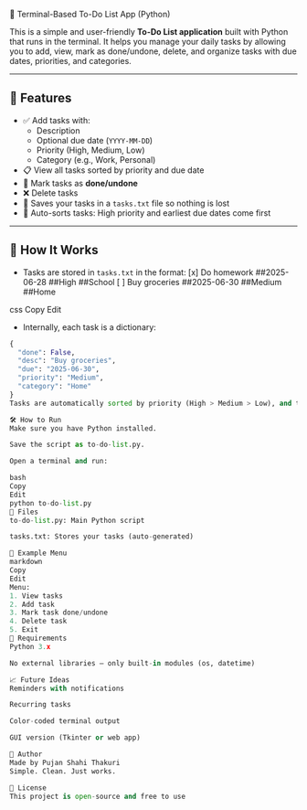  📝 Terminal-Based To-Do List App (Python)

This is a simple and user-friendly **To-Do List application** built with Python that runs in the terminal. It helps you manage your daily tasks by allowing you to add, view, mark as done/undone, delete, and organize tasks with due dates, priorities, and categories.

---

## 🚀 Features

- ✅ Add tasks with:
  - Description
  - Optional due date (`YYYY-MM-DD`)
  - Priority (High, Medium, Low)
  - Category (e.g., Work, Personal)
- 📋 View all tasks sorted by priority and due date
- 🔁 Mark tasks as **done/undone**
- ❌ Delete tasks
- 💾 Saves your tasks in a `tasks.txt` file so nothing is lost
- 📂 Auto-sorts tasks: High priority and earliest due dates come first

---

## 🧠 How It Works

- Tasks are stored in `tasks.txt` in the format:
[x] Do homework ##2025-06-28 ##High ##School
[ ] Buy groceries ##2025-06-30 ##Medium ##Home

css
Copy
Edit

- Internally, each task is a dictionary:
```python
{
  "done": False,
  "desc": "Buy groceries",
  "due": "2025-06-30",
  "priority": "Medium",
  "category": "Home"
}
Tasks are automatically sorted by priority (High > Medium > Low), and then by due date.

🛠️ How to Run
Make sure you have Python installed.

Save the script as to-do-list.py.

Open a terminal and run:

bash
Copy
Edit
python to-do-list.py
📂 Files
to-do-list.py: Main Python script

tasks.txt: Stores your tasks (auto-generated)

📌 Example Menu
markdown
Copy
Edit
Menu:
1. View tasks
2. Add task
3. Mark task done/undone
4. Delete task
5. Exit
🔐 Requirements
Python 3.x

No external libraries — only built-in modules (os, datetime)

📈 Future Ideas
Reminders with notifications

Recurring tasks

Color-coded terminal output

GUI version (Tkinter or web app)

🙌 Author
Made by Pujan Shahi Thakuri
Simple. Clean. Just works.

🧾 License
This project is open-source and free to use

